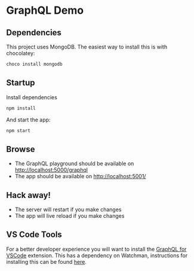 # GraphQL Demo

## Dependencies

This project uses MongoDB.  The easiest way to install this is with chocolatey:

```cmd
choco install mongodb
```

## Startup

Install dependencies

```cmd
npm install
```

And start the app:

```cmd
npm start
```

## Browse

- The GraphQL playground should be available on [http://localhost:5000/graphql](http://localhost:5000/graphql)
- The app should be available on [http://localhost:5001/](http://localhost:5001/)

## Hack away!

- The server will restart if you make changes
- The app will live reload if you make changes

## VS Code Tools

For a better developer experience you will want to install the [GraphQL for VSCode](https://marketplace.visualstudio.com/items?itemName=kumar-harsh.graphql-for-vscode) extension.  This has a dependency on Watchman, instructions for installing this can be found [here](https://facebook.github.io/watchman/docs/install.html#binary-downloads-for-linux-macos-and-windows-beta).
